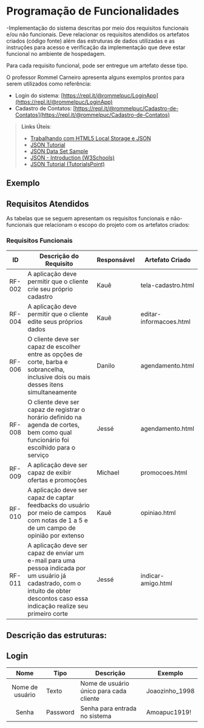 # Programação de Funcionalidades

-Implementação do sistema descritas por meio dos requisitos funcionais e/ou não funcionais. Deve relacionar os requisitos atendidos os artefatos criados (código fonte) além das estruturas de dados utilizadas e as instruções para acesso e verificação da implementação que deve estar funcional no ambiente de hospedagem.

Para cada requisito funcional, pode ser entregue um artefato desse tipo.

O professor Rommel Carneiro apresenta alguns exemplos prontos para serem utilizados como referência:
- Login do sistema: [https://repl.it/@rommelpuc/LoginApp](https://repl.it/@rommelpuc/LoginApp) 
- Cadastro de Contatos: [https://repl.it/@rommelpuc/Cadastro-de-Contatos](https://repl.it/@rommelpuc/Cadastro-de-Contatos)


> **Links Úteis**:
>
> - [Trabalhando com HTML5 Local Storage e JSON](https://www.devmedia.com.br/trabalhando-com-html5-local-storage-e-json/29045)
> - [JSON Tutorial](https://www.w3resource.com/JSON)
> - [JSON Data Set Sample](https://opensource.adobe.com/Spry/samples/data_region/JSONDataSetSample.html)
> - [JSON - Introduction (W3Schools)](https://www.w3schools.com/js/js_json_intro.asp)
> - [JSON Tutorial (TutorialsPoint)](https://www.tutorialspoint.com/json/index.htm)

## Exemplo

## Requisitos Atendidos

As tabelas que se seguem apresentam os requisitos funcionais e não-funcionais que relacionam o escopo do projeto com os artefatos criados:

### Requisitos Funcionais

|ID    | Descrição do Requisito | Responsável | Artefato Criado |
|------|------------------------|------------|-----------------|
|RF-002| A aplicação deve permitir que o cliente crie seu próprio cadastro|Kauê | tela-cadastro.html |
|RF-004| A aplicação deve permitir que o cliente edite seus próprios dados|Kauê | editar-informacoes.html |
|RF-006| O cliente deve ser capaz de escolher entre as opções de corte, barba e sobrancelha, inclusive dois ou mais desses itens simultaneamente| Danilo| agendamento.html|
|RF-008| O cliente deve ser capaz de registrar o horário definido na agenda de cortes, bem como qual funcionário foi escolhido para o serviço| Jessé| agendamento.html|
|RF-009|A aplicação deve ser capaz de exibir ofertas e promoções | Michael| promocoes.html|
|RF-010|A aplicação deve ser capaz de captar feedbacks do usuário por meio de campos com notas de 1 a 5 e de um campo de opinião por extenso | Kauê| opiniao.html|
|RF-011|A aplicação deve ser capaz de enviar um e-mail para uma pessoa indicada por um usuário já cadastrado, com o intuito de obter descontos caso essa indicação realize seu primeiro corte| Jessé| indicar-amigo.html|


## Descrição das estruturas:

## Login 
|  **Nome**      | **Tipo**          | **Descrição**                             | **Exemplo**                                    |
|:--------------:|-------------------|-------------------------------------------|------------------------------------------------|
| Nome de usuário           | Texto  | Nome de usuário único para cada cliente        | Joaozinho_1998 |
| Senha      | Password             | Senha para entrada no sistema        |        Amoapuc1919!   |



